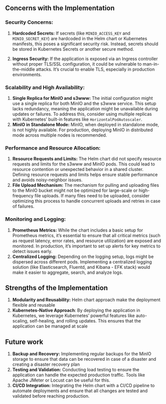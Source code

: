 ## Concerns with the Implementation

### Security Concerns:

1. **Hardcoded Secrets:** If secrets (like `MINIO_ACCESS_KEY` and `MINIO_SECRET_KEY`) are hardcoded in the Helm chart or Kubernetes manifests, this poses a significant security risk. Instead, secrets should be stored in Kubernetes Secrets or another secure method.

2. **Ingress Security:** If the application is exposed via an Ingress controller without proper TLS/SSL configuration, it could be vulnerable to man-in-the-middle attacks. It’s crucial to enable TLS, especially in production environments.

### Scalability and High Availability:

1. **Single Replica for MinIO and s3www:** The initial configuration might use a single replica for both MinIO and the s3www service. This setup lacks redundancy, meaning the application might be unavailable during updates or failures. To address this, consider using multiple replicas with Kubernetes’ built-in features like `HorizontalPodAutoscaler`.
2. **MinIO in Standalone Mode:** MinIO, when deployed in standalone mode, is not highly available. For production, deploying MinIO in distributed mode across multiple nodes is recommended.

### Performance and Resource Allocation:

1. **Resource Requests and Limits:** The Helm chart did not specify resource requests and limits for the s3www and MinIO pods. This could lead to resource contention or unexpected behavior in a shared cluster. Defining resource requests and limits helps ensure stable performance and avoids noisy-neighbor issues.
2. **File Upload Mechanism:** The mechanism for pulling and uploading files to the MinIO bucket might not be optimized for large-scale or high-frequency file uploads. If many files need to be uploaded, consider optimizing this process to handle concurrent uploads and retries in case of failures.

### Monitoring and Logging:

1. **Prometheus Metrics:** While the chart includes a basic setup for Prometheus metrics, it’s essential to ensure that all critical metrics (such as request latency, error rates, and resource utilization) are exposed and monitored. In production, it’s important to set up alerts for key metrics to detect issues early.
2. **Centralized Logging:** Depending on the logging setup, logs might be dispersed across different pods. Implementing a centralized logging solution (like Elasticsearch, Fluentd, and Kibana - EFK stack) would make it easier to aggregate, search, and analyze logs.

## Strengths of the Implementation

1. **Modularity and Reusability:** Helm chart approach make the deployment flexible and reusable
2. **Kubernetes-Native Approach**: By deploying the application in Kubernetes, we leverage Kubernetes’ powerful features like auto-scaling, self-healing, and rolling updates. This ensures that the application can be managed at scale

## Future work

1. **Backup and Recovery:** Implementing regular backups for the MinIO storage to ensure that data can be recovered in case of a disaster and creating a disaster recovery plan
2. **Testing and Validation:** Conducting load testing to ensure the application can handle the expected production traffic. Tools like Apache JMeter or Locust can be useful for this.
3. **CI/CD Integration:** Integrating the Helm chart with a CI/CD pipeline to automate deployments and ensure that all changes are tested and validated before reaching production.
